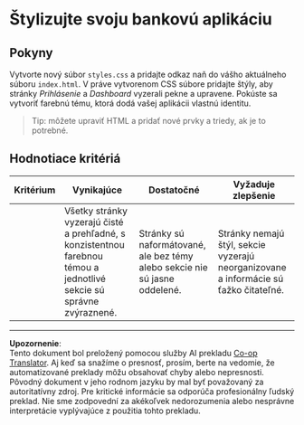 <!--
CO_OP_TRANSLATOR_METADATA:
{
  "original_hash": "474f3ab1ee755ca980fc9104a0316e17",
  "translation_date": "2025-08-27T22:06:48+00:00",
  "source_file": "7-bank-project/2-forms/assignment.md",
  "language_code": "sk"
}
-->
# Štylizujte svoju bankovú aplikáciu

## Pokyny

Vytvorte nový súbor `styles.css` a pridajte odkaz naň do vášho aktuálneho súboru `index.html`. V práve vytvorenom CSS súbore pridajte štýly, aby stránky *Prihlásenie* a *Dashboard* vyzerali pekne a upravene. Pokúste sa vytvoriť farebnú tému, ktorá dodá vašej aplikácii vlastnú identitu.

> Tip: môžete upraviť HTML a pridať nové prvky a triedy, ak je to potrebné.

## Hodnotiace kritériá

| Kritérium | Vynikajúce                                                                                                             | Dostatočné                                                                    | Vyžaduje zlepšenie                                                                           |
| --------- | ---------------------------------------------------------------------------------------------------------------------- | ----------------------------------------------------------------------------- | -------------------------------------------------------------------------------------------- |
|           | Všetky stránky vyzerajú čisté a prehľadné, s konzistentnou farebnou témou a jednotlivé sekcie sú správne zvýraznené.   | Stránky sú naformátované, ale bez témy alebo sekcie nie sú jasne oddelené.    | Stránky nemajú štýl, sekcie vyzerajú neorganizovane a informácie sú ťažko čitateľné.         |

---

**Upozornenie**:  
Tento dokument bol preložený pomocou služby AI prekladu [Co-op Translator](https://github.com/Azure/co-op-translator). Aj keď sa snažíme o presnosť, prosím, berte na vedomie, že automatizované preklady môžu obsahovať chyby alebo nepresnosti. Pôvodný dokument v jeho rodnom jazyku by mal byť považovaný za autoritatívny zdroj. Pre kritické informácie sa odporúča profesionálny ľudský preklad. Nie sme zodpovední za akékoľvek nedorozumenia alebo nesprávne interpretácie vyplývajúce z použitia tohto prekladu.